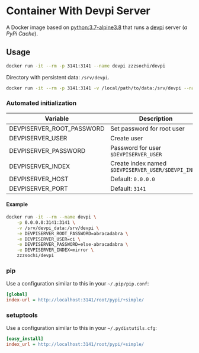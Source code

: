 # Container With Devpi Server

A Docker image based on [python:3.7-alpine3.8](https://hub.docker.com/_/python) that runs
a [devpi](http://doc.devpi.net) server (*a PyPi Cache*).


## Usage

```bash
docker run -it --rm -p 3141:3141 --name devpi zzzsochi/devpi
```

Directory with persistent data: ``/srv/devpi``.

```bash
docker run -it --rm -p 3141:3141 -v /local/path/to/data:/srv/devpi --name devpi zzzsochi/devpi
```

### Automated initialization

| Variable                  | Description                                           |
|---------------------------|-------------------------------------------------------|
| DEVPISERVER_ROOT_PASSWORD | Set password for root user                            |
| DEVPISERVER_USER          | Create user                                           |
| DEVPISERVER_PASSWORD      | Password for user ``$DEVPISERVER_USER``               |
| DEVPISERVER_INDEX         | Create index named ``$DEVPISERVER_USER/$DEVPI_INDEX`` |
| DEVPISERVER_HOST          | Default: ``0.0.0.0``                                  |
| DEVPISERVER_PORT          | Default: ``3141``                                     |

#### Example

```bash
docker run -it --rm --name devpi \
    -p 0.0.0.0:3141:3141 \
    -v /srv/devpi_data:/srv/devpi \
    -e DEVPISERVER_ROOT_PASSWORD=abracadabra \
    -e DEVPISERVER_USER=ci \
    -e DEVPISERVER_PASSWORD=else-abracadabra \
    -e DEVPISERVER_INDEX=mirror \
    zzzsochi/devpi
```


### pip

Use a configuration similar to this in your `~/.pip/pip.conf`:

```ini
[global]
index-url = http://localhost:3141/root/pypi/+simple/
```

### setuptools

Use a configuration similar to this in your `~/.pydistutils.cfg`:

```ini
[easy_install]
index_url = http://localhost:3141/root/pypi/+simple/
```
